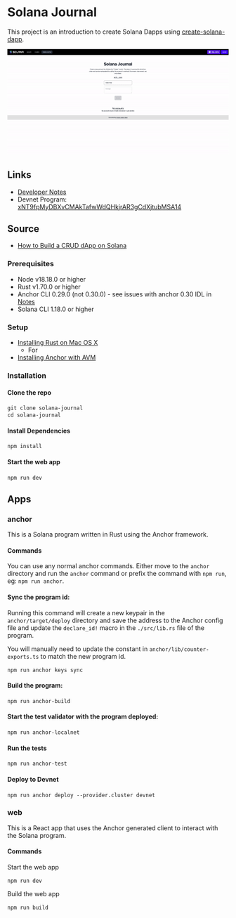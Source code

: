 # Solana Journal

This project is an introduction to create Solana Dapps using [create-solana-dapp](https://github.com/solana-developers/create-solana-dapp).

![Demo](./demo.gif)

## Links
* [Developer Notes](./NOTES.md)
* Devnet Program: [xNT9fpMyDBXvCMAkTafwWdQHkjrAR3gCdXjtubMSA14](https://explorer.solana.com/address/xNT9fpMyDBXvCMAkTafwWdQHkjrAR3gCdXjtubMSA14?cluster=devnet)

## Source
* [How to Build a CRUD dApp on Solana](https://solana.com/developers/guides/dapps/journal)

### Prerequisites

- Node v18.18.0 or higher
- Rust v1.70.0 or higher
- Anchor CLI 0.29.0 (not 0.30.0) - see issues with anchor 0.30 IDL in [Notes](./NOTES.md)
- Solana CLI 1.18.0 or higher

### Setup
* [Installing Rust on Mac OS X](https://www.petergirnus.com/blog/rust-macos-how-to-install)
    * For 
* [Installing Anchor with AVM](https://www.anchor-lang.com/docs/installation)

### Installation

#### Clone the repo

```shell
git clone solana-journal
cd solana-journal
```

#### Install Dependencies

```shell
npm install
```

#### Start the web app

```
npm run dev
```

## Apps

### anchor

This is a Solana program written in Rust using the Anchor framework.

#### Commands

You can use any normal anchor commands. Either move to the `anchor` directory and run the `anchor` command or prefix the command with `npm run`, eg: `npm run anchor`.

#### Sync the program id:

Running this command will create a new keypair in the `anchor/target/deploy` directory and save the address to the Anchor config file and update the `declare_id!` macro in the `./src/lib.rs` file of the program.

You will manually need to update the constant in `anchor/lib/counter-exports.ts` to match the new program id.

```shell
npm run anchor keys sync
```

#### Build the program:

```shell
npm run anchor-build
```

#### Start the test validator with the program deployed:

```shell
npm run anchor-localnet
```

#### Run the tests

```shell
npm run anchor-test
```

#### Deploy to Devnet

```shell
npm run anchor deploy --provider.cluster devnet
```

### web

This is a React app that uses the Anchor generated client to interact with the Solana program.

#### Commands

Start the web app

```shell
npm run dev
```

Build the web app

```shell
npm run build
```
